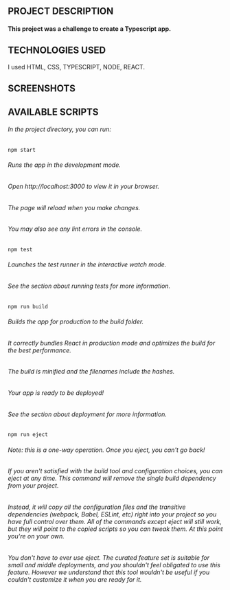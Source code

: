 ## PROJECT DESCRIPTION

#### This project was a challenge to create a Typescript app.

## TECHNOLOGIES USED

I used HTML, CSS, TYPESCRIPT, NODE, REACT.

## SCREENSHOTS
<!-- 
#### Papaya Home Page
![Papaya Homepage Screenshot](https://res.cloudinary.com/shakalondon/image/upload/v1646088865/Papaya/Home-Page.png)

#### Papaya Business Review Page
![Papaya Business Review Screenshot](https://res.cloudinary.com/shakalondon/image/upload/v1646088860/Papaya/Business-Review-Page.png)

#### Papaya Category Search Page
![Papaya Category Search Screenshot](https://res.cloudinary.com/shakalondon/image/upload/v1646088862/Papaya/Category-Search-Page.png)

 -->
## AVAILABLE SCRIPTS

###### In the project directory, you can run:

```npm start```

###### Runs the app in the development mode.
###### Open http://localhost:3000 to view it in your browser.

###### The page will reload when you make changes.
###### You may also see any lint errors in the console.

```npm test```

###### Launches the test runner in the interactive watch mode.
###### See the section about running tests for more information.

```npm run build```

###### Builds the app for production to the build folder.
###### It correctly bundles React in production mode and optimizes the build for the best performance.

###### The build is minified and the filenames include the hashes.
###### Your app is ready to be deployed!

###### See the section about deployment for more information.

```npm run eject```

###### Note: this is a one-way operation. Once you eject, you can't go back!

###### If you aren't satisfied with the build tool and configuration choices, you can eject at any time. This command will remove the single build dependency from your project.

###### Instead, it will copy all the configuration files and the transitive dependencies (webpack, Babel, ESLint, etc) right into your project so you have full control over them. All of the commands except eject will still work, but they will point to the copied scripts so you can tweak them. At this point you're on your own.

###### You don't have to ever use eject. The curated feature set is suitable for small and middle deployments, and you shouldn't feel obligated to use this feature. However we understand that this tool wouldn't be useful if you couldn't customize it when you are ready for it.


